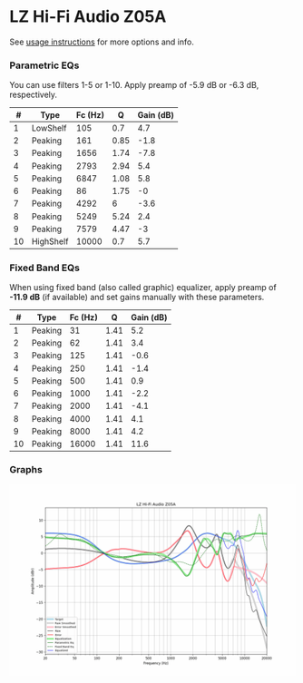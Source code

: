 # LZ Hi-Fi Audio Z05A
See [usage instructions](https://github.com/jaakkopasanen/AutoEq#usage) for more options and info.

### Parametric EQs
You can use filters 1-5 or 1-10. Apply preamp of -5.9 dB or -6.3 dB, respectively.

|   # | Type      |   Fc (Hz) |    Q |   Gain (dB) |
|-----|-----------|-----------|------|-------------|
|   1 | LowShelf  |       105 | 0.7  |         4.7 |
|   2 | Peaking   |       161 | 0.85 |        -1.8 |
|   3 | Peaking   |      1656 | 1.74 |        -7.8 |
|   4 | Peaking   |      2793 | 2.94 |         5.4 |
|   5 | Peaking   |      6847 | 1.08 |         5.8 |
|   6 | Peaking   |        86 | 1.75 |        -0   |
|   7 | Peaking   |      4292 | 6    |        -3.6 |
|   8 | Peaking   |      5249 | 5.24 |         2.4 |
|   9 | Peaking   |      7579 | 4.47 |        -3   |
|  10 | HighShelf |     10000 | 0.7  |         5.7 |

### Fixed Band EQs
When using fixed band (also called graphic) equalizer, apply preamp of **-11.9 dB** (if available) and set gains manually with these parameters.

|   # | Type    |   Fc (Hz) |    Q |   Gain (dB) |
|-----|---------|-----------|------|-------------|
|   1 | Peaking |        31 | 1.41 |         5.2 |
|   2 | Peaking |        62 | 1.41 |         3.4 |
|   3 | Peaking |       125 | 1.41 |        -0.6 |
|   4 | Peaking |       250 | 1.41 |        -1.4 |
|   5 | Peaking |       500 | 1.41 |         0.9 |
|   6 | Peaking |      1000 | 1.41 |        -2.2 |
|   7 | Peaking |      2000 | 1.41 |        -4.1 |
|   8 | Peaking |      4000 | 1.41 |         4.1 |
|   9 | Peaking |      8000 | 1.41 |         4.2 |
|  10 | Peaking |     16000 | 1.41 |        11.6 |

### Graphs
![](./LZ%20Hi-Fi%20Audio%20Z05A.png)
